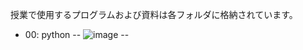 授業で使用するプログラムおよび資料は各フォルダに格納されています。
* 00: python
--
![image](https://user-images.githubusercontent.com/130117169/232673081-f3f1565d-f9b2-4ed3-b2ea-d872c8889cfb.png)
--
